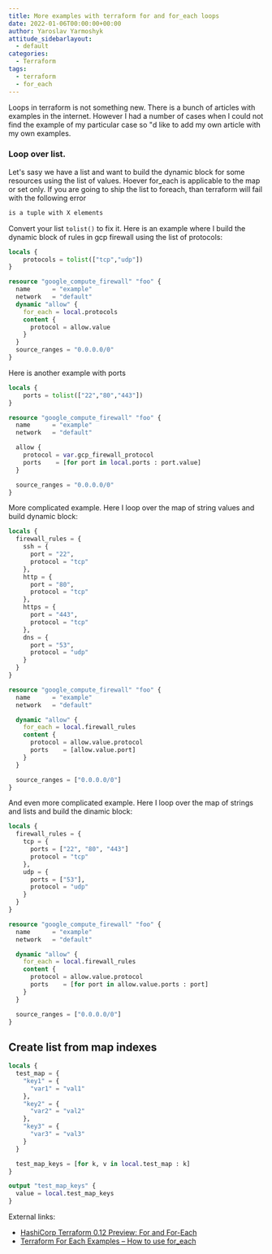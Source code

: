 ```yaml
---
title: More examples with terraform for and for_each loops
date: 2022-01-06T00:00:00+00:00
author: Yaroslav Yarmoshyk
attitude_sidebarlayout:
  - default
categories:
  - Terraform
tags:
  - terraform
  - for_each
---
```

Loops in terraform is not something new. There is a bunch of articles with examples in the internet. However I had a number of cases when I could not find the example of my particular case so "d like to add my own article with my own examples.

### Loop over list.
Let's sasy we have a list and want to build the dynamic block for some resources using the list of values. Hoever for_each is applicable to the map or set only.
If you are going to ship the list to foreach, than terraform will fail with the following error
```bash
is a tuple with X elements
```

Convert your list `tolist()` to fix it. Here is an example where I build the dynamic block of rules in gcp firewall using the list of protocols:
```terraform
locals {
    protocols = tolist(["tcp","udp"])
}

resource "google_compute_firewall" "foo" {
  name      = "example"
  network   = "default"
  dynamic "allow" {
    for_each = local.protocols
    content {
      protocol = allow.value
    }
  }
  source_ranges = "0.0.0.0/0"
}
```

Here is another example with ports
```terraform
locals {
    ports = tolist(["22","80","443"])
}

resource "google_compute_firewall" "foo" {
  name      = "example"
  network   = "default"

  allow {
    protocol = var.gcp_firewall_protocol
    ports    = [for port in local.ports : port.value]
  }

  source_ranges = "0.0.0.0/0"
}
```
<center>
  <div id="gads">
  </div>
</center>

More complicated example. Here I loop over the map of string values and build dynamic block:
```terraform
locals {
  firewall_rules = {
    ssh = {
      port = "22",
      protocol = "tcp"
    },
    http = {
      port = "80",
      protocol = "tcp"
    },
    https = {
      port = "443",
      protocol = "tcp"
    },
    dns = {
      port = "53",
      protocol = "udp"
    }
  }
}

resource "google_compute_firewall" "foo" {
  name      = "example"
  network   = "default"

  dynamic "allow" {
    for_each = local.firewall_rules
    content {
      protocol = allow.value.protocol
      ports    = [allow.value.port]
    }
  }

  source_ranges = ["0.0.0.0/0"]
}
```
<center>
  <div id="gads">
  </div>
</center>

And even more complicated example. Here I loop over the map of strings and lists and build the dinamic block:
```terraform
locals {
  firewall_rules = {
    tcp = {
      ports = ["22", "80", "443"]
      protocol = "tcp"
    },
    udp = {
      ports = ["53"],
      protocol = "udp"
    }
  }
}

resource "google_compute_firewall" "foo" {
  name      = "example"
  network   = "default"

  dynamic "allow" {
    for_each = local.firewall_rules
    content {
      protocol = allow.value.protocol
      ports    = [for port in allow.value.ports : port]
    }
  }

  source_ranges = ["0.0.0.0/0"]
}
```

## Create list from map indexes
```terraform
locals {
  test_map = {
    "key1" = {
      "var1" = "val1"
    },
    "key2" = {
      "var2" = "val2"
    },
    "key3" = {
      "var3" = "val3"
    }
  }

  test_map_keys = [for k, v in local.test_map : k]
}

output "test_map_keys" {
  value = local.test_map_keys
}
```

External links:
* [HashiCorp Terraform 0.12 Preview: For and For-Each](https://www.hashicorp.com/blog/hashicorp-terraform-0-12-preview-for-and-for-each)
* [Terraform For Each Examples – How to use for_each](https://www.middlewareinventory.com/blog/terraform-for-each-examples/)